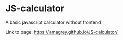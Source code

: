 # JS-calculator

A basic javascript calculator without frontend

Link to page: https://amagrey.github.io/JS-calculator/
